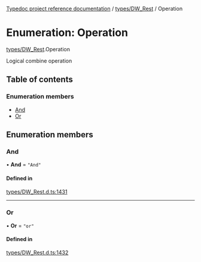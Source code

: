 [Typedoc project reference documentation](../README.md) / [types/DW_Rest](../modules/types_dw_rest.md) / Operation

# Enumeration: Operation

[types/DW_Rest](../modules/types_dw_rest.md).Operation

Logical combine operation

## Table of contents

### Enumeration members

- [And](types_dw_rest.operation.md#and)
- [Or](types_dw_rest.operation.md#or)

## Enumeration members

### And

• **And** = `"And"`

#### Defined in

[types/DW_Rest.d.ts:1431](https://github.com/DocuWare/REST-Sample-TS/blob/beb3ada/src/types/DW_Rest.d.ts#L1431)

___

### Or

• **Or** = `"or"`

#### Defined in

[types/DW_Rest.d.ts:1432](https://github.com/DocuWare/REST-Sample-TS/blob/beb3ada/src/types/DW_Rest.d.ts#L1432)
